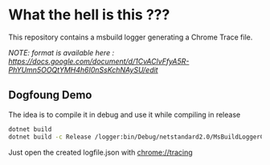 # What the hell is this ???

This repository contains a msbuild logger generating a Chrome Trace file.

_NOTE: format is available here : https://docs.google.com/document/d/1CvAClvFfyA5R-PhYUmn5OOQtYMH4h6I0nSsKchNAySU/edit_


## Dogfoung Demo

The idea is to compile it in debug and use it while compiling in release
```bash
dotnet build
dotnet build -c Release /logger:bin/Debug/netstandard2.0/MsBuildLoggerChromeTrace.dll\;logfile.json
```

Just open the created logfile.json with [chrome://tracing](chrome://tracing) 